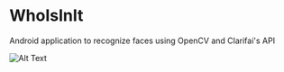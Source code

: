 # WhoIsInIt
Android application to recognize faces using OpenCV and Clarifai's API

![Alt Text](https://raw.githubusercontent.com/srinath10101/WhoIsInIt/master/screenshots/vid.gif?token=AbDP34X6IXR7erfQ8rwzEKbf6F2jrQvyks5cDRCJwA%3D%3D)